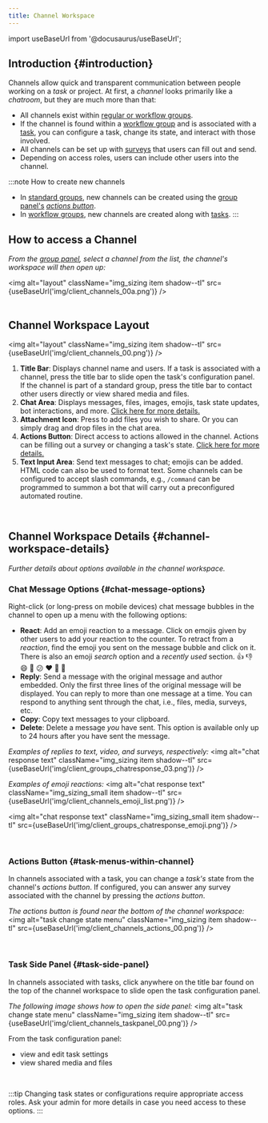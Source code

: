 ```yaml
---
title: Channel Workspace
---
```


import useBaseUrl from '@docusaurus/useBaseUrl'; 

## Introduction {#introduction}
Channels allow quick and transparent communication between people working on a _task_ or project. At first, a _channel_ looks primarily like a *chatroom*, but they are much more than that:

- All channels exist within [regular or workflow groups](/docs/documentation/client/taskview).
- If the channel is found within a [workflow group](/docs/documentation/client/groups#workflow-groups) and is associated with a [task](/docs/documentation/client/taskview), you can configure a task, change its state, and interact with those involved.
- All channels can be set up with [surveys](/docs/documentation/client/surveys) that users can fill out and send.
- Depending on access roles, users can include other users into the channel.

:::note How to create new channels
- In [standard groups](/docs/documentation/client/groups#regular-groups), new channels can be created using the [group panel's](/docs/documentation/client/groups#group-panel) [_actions button_](/docs/documentation/client/actions_button).
- In [workflow groups](/docs/documentation/client/groups#workflow-groups), new channels are created along with [tasks](/docs/documentation/client/taskview).
:::

## How to access a Channel
_From the [group panel](/docs/documentation/client/groups#group-panel), select a channel from the list, the channel's workspace will then open up:_

<img alt="layout" className="img_sizing item shadow--tl" src={useBaseUrl('img/client_channels_00a.png')} />
<br/>
<br/>

<div className="alert alert--secondary">

## Channel Workspace Layout

<img alt="layout" className="img_sizing item shadow--tl" src={useBaseUrl('img/client_channels_00.png')} />
<br/>

1. **Title Bar**: Displays channel name and users. If a task is associated with a channel, press the title bar to slide open the task's configuration panel. If the channel is part of a standard group, press the title bar to contact other users directly or view shared media and files.
2. **Chat Area**: Displays messages, files, images, emojis, task state updates, bot interactions, and more. [Click here for more details.](#chat-message-options)
3. **Attachment Icon**: Press to add files you wish to share. Or you can simply drag and drop files in the chat area.
4. **Actions Button**: Direct access to actions allowed in the channel. Actions can be filling out a survey or changing a task's state. [Click here for more details.](#task-menus-within-channel)
5. **Text Input Area**: Send text messages to chat; emojis can be added. HTML code can also be used to format text. Some channels can be configured to accept slash commands, e.g., `/command` can be programmed to summon a bot that will carry out a preconfigured automated routine.

</div>
<br/>

## Channel Workspace Details {#channel-workspace-details}
_Further details about options available in the channel workspace._

<div className="alert alert--secondary">

### Chat Message Options {#chat-message-options}

Right-click (or long-press on mobile devices) chat message bubbles in the channel to open up a menu with the following options:
- **React**: Add an emoji reaction to a message. Click on emojis given by other users to add your reaction to the counter. To retract from a _reaction_, find the emoji you sent on the message bubble and click on it. There is also an emoji _search_ option and a _recently used_ section. 👍 👎 😄 🎉 😕 ❤️ 🚀 👀
- **Reply**: Send a message with the original message and author embedded. Only the first three lines of the original message will be displayed. You can reply to more than one message at a time. You can respond to anything sent through the chat, i.e., files, media, surveys, etc.
- **Copy**: Copy text messages to your clipboard.
- **Delete**: Delete a message _you_ have sent. This option is available only up to 24 hours after you have sent the message.

_Examples of replies to text, video, and surveys, respectively:_
<img alt="chat response text" className="img_sizing item shadow--tl" src={useBaseUrl('img/client_groups_chatresponse_03.png')} />
<br/>

_Examples of emoji reactions:_
<img alt="chat response text" className="img_sizing_small item shadow--tl" src={useBaseUrl('img/client_channels_emoji_list.png')} />
<br/>

<img alt="chat response text" className="img_sizing_small item shadow--tl" src={useBaseUrl('img/client_groups_chatresponse_emoji.png')} />
<br/>

</div>
<br/>

<div className="alert alert--secondary">

### Actions Button {#task-menus-within-channel}
In channels associated with a task, you can change a _task's_ state from the channel's _actions button_.
If configured, you can answer any survey associated with the channel by pressing the _actions button_.

_The actions button is found near the bottom of the channel workspace:_
<img alt="task change state menu" className="img_sizing item shadow--tl" src={useBaseUrl('img/client_channels_actions_00.png')} />
<br/>

</div>
<br/>

<div className="alert alert--secondary">

### Task Side Panel {#task-side-panel}
In channels associated with tasks, click anywhere on the title bar found on the top of the channel workspace to slide open the task configuration panel.

_The following image shows how to open the side panel:_
<img alt="task change state menu" className="img_sizing item shadow--tl" src={useBaseUrl('img/client_channels_taskpanel_00.png')} />
<br/>

From the task configuration panel: 
- view and edit task settings
- view shared media and files 

</div>
<br/>

:::tip
Changing task states or configurations require appropriate access roles. Ask your admin for more details in case you need access to these options.
:::
